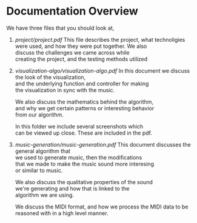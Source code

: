 # Documentation Overview
We have three files that you should look at, 
1. _project/project.pdf_
   This file describes the project, what technoligies  
   were used, and how they were put together. We also  
   discuss the challenges we came across while  
   creating the project, and the testing methods utilized  
2. _visualization-algo/visualization-algo.pdf_
   In this document we discuss the look of the visualization,  
   and the underlying function and controller for making  
   the visualization in sync with the music.

   We also discuss the mathematics behind the algorithm,  
   and why we get certain patterns or interesting behavior  
   from our algorithm.  

   In this folder we include several screenshots which  
   can be viewed up close. These are included in the pdf. 
3. _music-generation/music-generation.pdf_
   This document discusses the general algorithm that  
   we used to generate music, then the modifications  
   that we made to make the music sound more interesing  
   or similar to music.

   We also discuss the qualitative properties of the sound  
   we're generating and how that is linked to the  
   algorithm we are using.  

   We discuss the MIDI format, and how we process the MIDI
   data to be reasoned with in a high level manner. 
